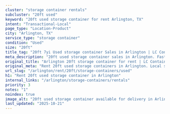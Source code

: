 ```yaml
---
cluster: "storage container rentals"
subcluster: "20ft used"
keyword: "20ft used storage container for rent Arlington, TX"
intent: "Transactional-Local"
page_type: "Location-Product"
city: "Arlington, TX"
service_type: "storage container"
condition: "Used"
size: "20ft"
title_tag: "20ft 7yi Used storage container Sales in Arlington | LC Container"
meta_description: "20ft used storage container sales in Arlington. Fast delivery, competitive pricing. Serving storage containers area. Quote ID: NDM. Call (214) 524-4168 for your free quote today."
original_title: "Arlington 20ft storage container for rent | LC Container"
original_meta: "Rent 20ft used storage containers in Arlington. Local since 2003. Flexible rental terms. Same-week delivery available. Get your free quote — call (214) 524-4..."
url_slug: "/arlington/rent/20ft/storage-containers/used"
h1: "Rent 20ft used storage container in Arlington"
internal_links: "/arlington/storage-containers/rentals"
priority: 3
notes: "1"
noindex: true
image_alt: "20ft used storage container available for delivery in Arlington"
last_updated: "2025-10-21"
---
```


<!-- TODO: Add unique city/inventory copy, images, and internal links here. -->
